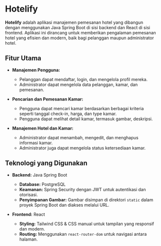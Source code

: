 # Hotelify

**Hotelify** adalah aplikasi manajemen pemesanan hotel yang dibangun dengan menggunakan Java Spring Boot di sisi backend dan React di sisi frontend. Aplikasi ini dirancang untuk memberikan pengalaman pemesanan hotel yang efisien dan modern, baik bagi pelanggan maupun administrator hotel.

## Fitur Utama

- **Manajemen Pengguna:**
  - Pelanggan dapat mendaftar, login, dan mengelola profil mereka.
  - Administrator dapat mengelola data pelanggan, kamar, dan pemesanan.

- **Pencarian dan Pemesanan Kamar:**
  - Pengguna dapat mencari kamar berdasarkan berbagai kriteria seperti tanggal check-in, harga, dan type kamar.
  - Pengguna dapat melihat detail kamar, termasuk gambar, deskripsi.

- **Manajemen Hotel dan Kamar:**
  - Administrator dapat menambah, mengedit, dan menghapus informasi  kamar.
  - Administrator juga dapat mengelola status ketersediaan kamar.


## Teknologi yang Digunakan

- **Backend:** Java Spring Boot
  - **Database:** PostgreSQL
  - **Keamanan:** Spring Security dengan JWT untuk autentikasi dan otorisasi.
  - **Penyimpanan Gambar:** Gambar disimpan di direktori `static` dalam proyek Spring Boot dan diakses melalui URL.

- **Frontend:** React
  - **Styling:** Tailwind CSS & CSS manual untuk tampilan yang responsif dan modern.
  - **Routing:** Menggunakan `react-router-dom` untuk navigasi antara halaman.



